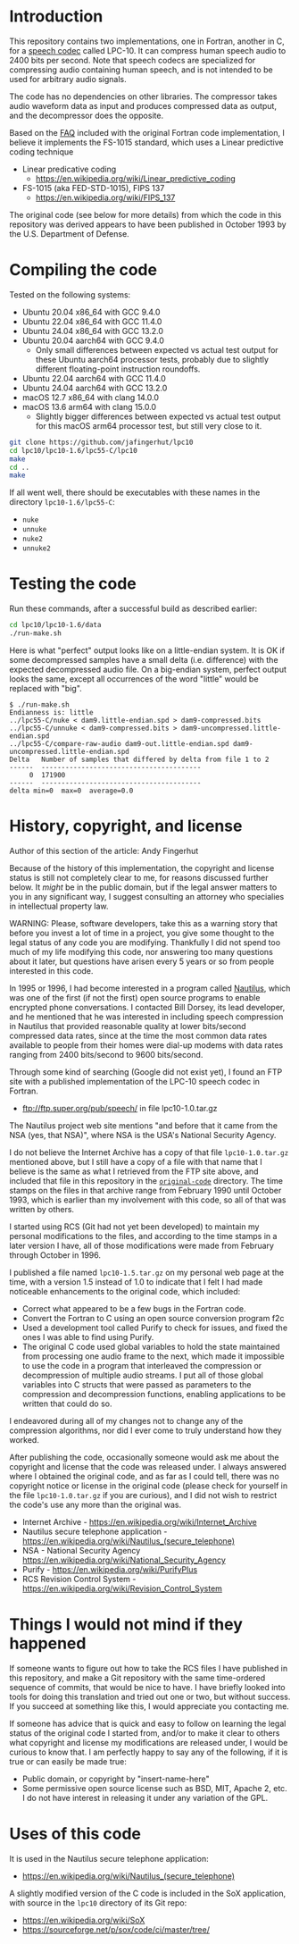 # Introduction

This repository contains two implementations, one in Fortran, another
in C, for a [speech
codec](https://en.wikipedia.org/wiki/Category:Speech_codecs) called
LPC-10.  It can compress human speech audio to 2400 bits per second.
Note that speech codecs are specialized for compressing audio
containing human speech, and is not intended to be used for arbitrary
audio signals.

The code has no dependencies on other libraries.  The compressor takes
audio waveform data as input and produces compressed data as output,
and the decompressor does the opposite.

Based on the [FAQ](lpc10-1.5/FAQ) included with the original Fortran
code implementation, I believe it implements the FS-1015 standard,
which uses a Linear predictive coding technique

+ Linear predicative coding
  + https://en.wikipedia.org/wiki/Linear_predictive_coding
+ FS-1015 (aka FED-STD-1015), FIPS 137
  + https://en.wikipedia.org/wiki/FIPS_137

The original code (see below for more details) from which the code in
this repository was derived appears to have been published in October
1993 by the U.S. Department of Defense.


# Compiling the code

Tested on the following systems:

+ Ubuntu 20.04 x86_64 with GCC 9.4.0
+ Ubuntu 22.04 x86_64 with GCC 11.4.0
+ Ubuntu 24.04 x86_64 with GCC 13.2.0
+ Ubuntu 20.04 aarch64 with GCC 9.4.0
  + Only small differences between expected vs actual test output for
    these Ubuntu aarch64 processor tests, probably due to slightly
    different floating-point instruction roundoffs.
+ Ubuntu 22.04 aarch64 with GCC 11.4.0
+ Ubuntu 24.04 aarch64 with GCC 13.2.0
+ macOS 12.7 x86_64 with clang 14.0.0
+ macOS 13.6 arm64 with clang 15.0.0
  + Slightly bigger differences between expected vs actual test output
    for this macOS arm64 processor test, but still very close to it.

```bash
git clone https://github.com/jafingerhut/lpc10
cd lpc10/lpc10-1.6/lpc55-C/lpc10
make
cd ..
make
```

If all went well, there should be executables with these names in the
directory `lpc10-1.6/lpc55-C`:

+ `nuke`
+ `unnuke`
+ `nuke2`
+ `unnuke2`


# Testing the code

Run these commands, after a successful build as described earlier:

```bash
cd lpc10/lpc10-1.6/data
./run-make.sh
```

Here is what "perfect" output looks like on a little-endian system.
It is OK if some decompressed samples have a small delta
(i.e. difference) with the expected decompressed audio file.  On a
big-endian system, perfect output looks the same, except all
occurrences of the word "little" would be replaced with "big".

```
$ ./run-make.sh
Endianness is: little
../lpc55-C/nuke < dam9.little-endian.spd > dam9-compressed.bits
../lpc55-C/unnuke < dam9-compressed.bits > dam9-uncompressed.little-endian.spd
../lpc55-C/compare-raw-audio dam9-out.little-endian.spd dam9-uncompressed.little-endian.spd
Delta   Number of samples that differed by delta from file 1 to 2
------  ----------------------------------------
     0  171900
------  ----------------------------------------
delta min=0  max=0  average=0.0
```


# History, copyright, and license

Author of this section of the article: Andy Fingerhut

Because of the history of this implementation, the copyright and
license status is still not completely clear to me, for reasons
discussed further below.  It _might_ be in the public domain, but if
the legal answer matters to you in any significant way, I suggest
consulting an attorney who specialies in intellectual property law.

WARNING: Please, software developers, take this as a warning story
that before you invest a lot of time in a project, you give some
thought to the legal status of any code you are modifying.  Thankfully
I did not spend too much of my life modifying this code, nor answering
too many questions about it later, but questions have arisen every 5
years or so from people interested in this code.

In 1995 or 1996, I had become interested in a program called
[Nautilus](https://en.wikipedia.org/wiki/Nautilus_(secure_telephone)),
which was one of the first (if not the first) open source programs to
enable encrypted phone conversations.  I contacted Bill Dorsey, its
lead developer, and he mentioned that he was interested in including
speech compression in Nautilus that provided reasonable quality at
lower bits/second compressed data rates, since at the time the most
common data rates available to people from their homes were dial-up
modems with data rates ranging from 2400 bits/second to 9600
bits/second.

Through some kind of searching (Google did not exist yet), I found an
FTP site with a published implementation of the LPC-10 speech codec in
Fortran.

+ ftp://ftp.super.org/pub/speech/ in file lpc10-1.0.tar.gz

The Nautilus project web site mentions "and before that it came from
the NSA (yes, that NSA)", where NSA is the USA's National Security
Agency.

I do not believe the Internet Archive has a copy of that file
`lpc10-1.0.tar.gz` mentioned above, but I still have a copy of a file
with that name that I believe is the same as what I retrieved from the
FTP site above, and included that file in this repository in the
[`original-code`](original-code/) directory.  The time stamps on the
files in that archive range from February 1990 until October 1993,
which is earlier than my involvement with this code, so all of that
was written by others.

I started using RCS (Git had not yet been developed) to maintain my
personal modifications to the files, and according to the time stamps
in a later version I have, all of those modifications were made from
February through October in 1996.

I published a file named `lpc10-1.5.tar.gz` on my personal web page at
the time, with a version 1.5 instead of 1.0 to indicate that I felt I
had made noticeable enhancements to the original code, which included:

+ Correct what appeared to be a few bugs in the Fortran code.
+ Convert the Fortran to C using an open source conversion program f2c
+ Used a development tool called Purify to check for issues, and fixed
  the ones I was able to find using Purify.
+ The original C code used global variables to hold the state
  maintained from processing one audio frame to the next, which made
  it impossible to use the code in a program that interleaved the
  compression or decompression of multiple audio streams.  I put all
  of those global variables into C structs that were passed as
  parameters to the compression and decompression functions, enabling
  applications to be written that could do so.

I endeavored during all of my changes not to change any of the
compression algorithms, nor did I ever come to truly understand how
they worked.

After publishing the code, occasionally someone would ask me about the
copyright and license that the code was released under.  I always
answered where I obtained the original code, and as far as I could
tell, there was no copyright notice or license in the original code
(please check for yourself in the file `lpc10-1.0.tar.gz` if you are
curious), and I did not wish to restrict the code's use any more than
the original was.

+ Internet Archive - https://en.wikipedia.org/wiki/Internet_Archive
+ Nautilus secure telephone application -
  https://en.wikipedia.org/wiki/Nautilus_(secure_telephone)
+ NSA - National Security Agency
  https://en.wikipedia.org/wiki/National_Security_Agency
+ Purify - https://en.wikipedia.org/wiki/PurifyPlus
+ RCS Revision Control System -
  https://en.wikipedia.org/wiki/Revision_Control_System


# Things I would not mind if they happened

If someone wants to figure out how to take the RCS files I have
published in this repository, and make a Git repository with the same
time-ordered sequence of commits, that would be nice to have.  I have
briefly looked into tools for doing this translation and tried out one
or two, but without success.  If you succeed at something like this, I
would appreciate you contacting me.

If someone has advice that is quick and easy to follow on learning the
legal status of the original code I started from, and/or to make it
clear to others what copyright and license my modifications are
released under, I would be curious to know that.  I am perfectly happy
to say any of the following, if it is true or can easily be made true:

+ Public domain, or copyright by "insert-name-here"
+ Some permissive open source license such as BSD, MIT, Apache 2, etc.
  I do not have interest in releasing it under any variation of the GPL.


# Uses of this code

It is used in the Nautilus secure telephone application:

+ https://en.wikipedia.org/wiki/Nautilus_(secure_telephone)

A slightly modified version of the C code is included in the SoX
application, with source in the `lpc10` directory of its Git repo:

+ https://en.wikipedia.org/wiki/SoX
+ https://sourceforge.net/p/sox/code/ci/master/tree/
